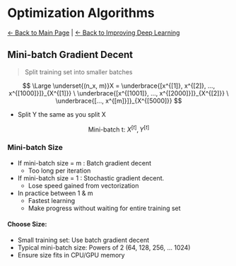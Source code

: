 # Optimization Algorithms

[← Back to Main Page](../../../README.md) | [← Back to Improving Deep Learning](../README.md)

## Mini-batch Gradient Decent
> Split training set into smaller batches

$$ \Large \underset{(n_x, m)}X = \underbrace{[x^{[1]}, x^{[2]}, ..., x^{[1000]}]}_{X^{[1]}}  \
\underbrace{[x^{[1001]}, ..., x^{[2000]}]}_{X^{[2]}}  \
\underbrace{[..., x^{[m]}]}_{X^{[5000]}} 
$$
- Split Y the same as you split X

$$ \text{Mini-batch t: } X^{[t]}, Y^{[t]} $$

### Mini-batch Size
- If mini-batch size = m : Batch gradient decent
    - Too long per iteration
- If mini-batch size = 1 : Stochastic gradient decent. 
    - Lose speed gained from vectorization
- In practice between 1 & m
    - Fastest learning
    - Make progress without waiting for entire training set

#### Choose Size:
- Small training set: Use batch gradient decent
- Typical mini-batch size: Powers of 2 (64, 128, 256, ... 1024)
- Ensure size fits in CPU/GPU memory